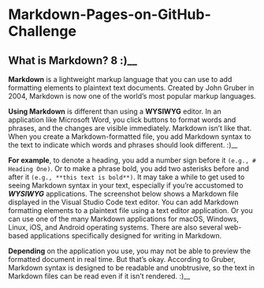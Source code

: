 # Markdown-Pages-on-GitHub-Challenge
## What is Markdown? 8 :)__
**Markdown** is a lightweight markup language that you can use to add formatting elements to plaintext text documents. 
Created by John Gruber in 2004, Markdown is now one of the world’s most popular markup languages.

**Using Markdown** is different than using a **WYSIWYG** editor. In an application like Microsoft Word, you click buttons to format words and phrases, and the changes are visible immediately. Markdown isn’t like that. When you create a Markdown-formatted file, you add Markdown syntax to the text to indicate which words and phrases should look different. :)__

**For example**, to denote a heading, you add a number sign before it ```(e.g., # Heading One)```. 
Or to make a phrase bold, you add two asterisks before and after it ```(e.g., **this text is bold**)```. 
It may take a while to get used to seeing Markdown syntax in your text, especially if you’re accustomed to **_WYSIWYG_** applications. 
The screenshot below shows a Markdown file displayed in the Visual Studio Code text editor. 
You can add Markdown formatting elements to a plaintext file using a text editor application. 
Or you can use one of the many Markdown applications for macOS, Windows, Linux, iOS, and Android operating systems. 
There are also several web-based applications specifically designed for writing in Markdown.

**Depending** on the application you use, you may not be able to preview the formatted document in real time. But that’s okay. 
According to Gruber, Markdown syntax is designed to be readable and unobtrusive, so the text in Markdown files can be read even if it isn’t rendered. :)__
